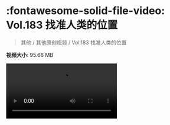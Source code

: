 # :fontawesome-solid-file-video: Vol.183 找准人类的位置

> 其他 / 其他原创视频 / Vol.183 找准人类的位置

**视频大小**: 95.66 MB

<div class="video"><video src="https://file.hsyhx.top/archive/混乱博物馆/Vol/183.mp4" controls preload>🤔 您的浏览器不支持 video 标签</ video></div>